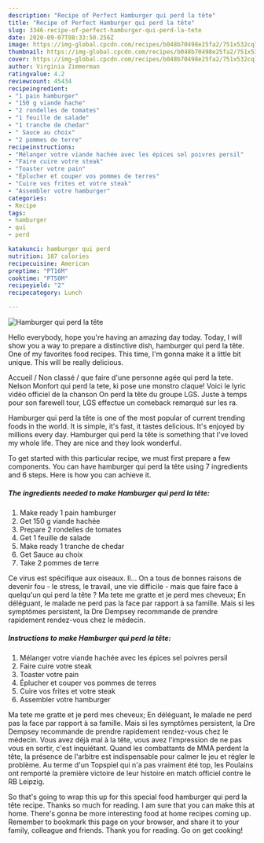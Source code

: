 ```yaml
---
description: "Recipe of Perfect Hamburger qui perd la tête"
title: "Recipe of Perfect Hamburger qui perd la tête"
slug: 3346-recipe-of-perfect-hamburger-qui-perd-la-tete
date: 2020-09-07T08:33:50.256Z
image: https://img-global.cpcdn.com/recipes/b048b70498e25fa2/751x532cq70/hamburger-qui-perd-la-tete-photo-principale-de-la-recette.jpg
thumbnail: https://img-global.cpcdn.com/recipes/b048b70498e25fa2/751x532cq70/hamburger-qui-perd-la-tete-photo-principale-de-la-recette.jpg
cover: https://img-global.cpcdn.com/recipes/b048b70498e25fa2/751x532cq70/hamburger-qui-perd-la-tete-photo-principale-de-la-recette.jpg
author: Virginia Zimmerman
ratingvalue: 4.2
reviewcount: 45434
recipeingredient:
- "1 pain hamburger"
- "150 g viande hache"
- "2 rondelles de tomates"
- "1 feuille de salade"
- "1 tranche de chedar"
- " Sauce au choix"
- "2 pommes de terre"
recipeinstructions:
- "Mélanger votre viande hachée avec les épices sel poivres persil"
- "Faire cuire votre steak"
- "Toaster votre pain"
- "Éplucher et couper vos pommes de terres"
- "Cuire vos frites et votre steak"
- "Assembler votre hamburger"
categories:
- Recipe
tags:
- hamburger
- qui
- perd

katakunci: hamburger qui perd 
nutrition: 187 calories
recipecuisine: American
preptime: "PT16M"
cooktime: "PT50M"
recipeyield: "2"
recipecategory: Lunch

---
```



![Hamburger qui perd la tête](https://img-global.cpcdn.com/recipes/b048b70498e25fa2/751x532cq70/hamburger-qui-perd-la-tete-photo-principale-de-la-recette.jpg)

Hello everybody, hope you're having an amazing day today. Today, I will show you a way to prepare a distinctive dish, hamburger qui perd la tête. One of my favorites food recipes. This time, I'm gonna make it a little bit unique. This will be really delicious.

Accueil / Non classé / que faire d&#39;une personne agée qui perd la tete. Nelson Monfort qui perd la tete, ki pose une monstro claque! Voici le lyric vidéo officiel de la chanson On perd la tête du groupe LGS. Juste à temps pour son farewell tour, LGS effectue un comeback remarqué sur les ra.

Hamburger qui perd la tête is one of the most popular of current trending foods in the world. It is simple, it's fast, it tastes delicious. It's enjoyed by millions every day. Hamburger qui perd la tête is something that I've loved my whole life. They are nice and they look wonderful.


To get started with this particular recipe, we must first prepare a few components. You can have hamburger qui perd la tête using 7 ingredients and 6 steps. Here is how you can achieve it.

<!--inarticleads1-->

##### The ingredients needed to make Hamburger qui perd la tête:

1. Make ready 1 pain hamburger
1. Get 150 g viande hachée
1. Prepare 2 rondelles de tomates
1. Get 1 feuille de salade
1. Make ready 1 tranche de chedar
1. Get  Sauce au choix
1. Take 2 pommes de terre


Ce virus est spécifique aux oiseaux. Il… On a tous de bonnes raisons de devenir fou - le stress, le travail, une vie difficile - mais que faire face à quelqu&#39;un qui perd la tête ? Ma tete me gratte et je perd mes cheveux; En déléguant, le malade ne perd pas la face par rapport à sa famille. Mais si les symptômes persistent, la Dre Dempsey recommande de prendre rapidement rendez-vous chez le médecin. 

<!--inarticleads2-->

##### Instructions to make Hamburger qui perd la tête:

1. Mélanger votre viande hachée avec les épices sel poivres persil
1. Faire cuire votre steak
1. Toaster votre pain
1. Éplucher et couper vos pommes de terres
1. Cuire vos frites et votre steak
1. Assembler votre hamburger


Ma tete me gratte et je perd mes cheveux; En déléguant, le malade ne perd pas la face par rapport à sa famille. Mais si les symptômes persistent, la Dre Dempsey recommande de prendre rapidement rendez-vous chez le médecin. Vous avez déjà mal à la tête, vous avez l&#39;impression de ne pas vous en sortir, c&#39;est inquiétant. Quand les combattants de MMA perdent la tête, la présence de l&#39;arbitre est indispensable pour calmer le jeu et régler le problème. Au terme d&#39;un Topspiel qui n&#39;a pas vraiment été top, les Poulains ont remporté la première victoire de leur histoire en match officiel contre le RB Leipzig. 

So that's going to wrap this up for this special food hamburger qui perd la tête recipe. Thanks so much for reading. I am sure that you can make this at home. There's gonna be more interesting food at home recipes coming up. Remember to bookmark this page on your browser, and share it to your family, colleague and friends. Thank you for reading. Go on get cooking!
